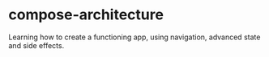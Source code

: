 # compose-architecture

Learning how to create a functioning app, using navigation, advanced state and side effects.
